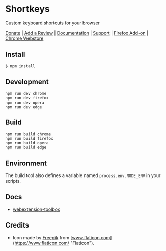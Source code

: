 # Shortkeys

Custom keyboard shortcuts for your browser

[Donate](https://salt.bountysource.com/teams/chrome-shortkeys) | 
[Add a Review](https://chrome.google.com/webstore/detail/shortkeys-custom-keyboard/logpjaacgmcbpdkdchjiaagddngobkck/reviews) | 
[Documentation](https://github.com/mikecrittenden/shortkeys/wiki/How-To-Use-Shortkeys) | 
[Support](https://github.com/mikecrittenden/shortkeys/issues) | 
[Firefox Add-on](https://addons.mozilla.org/firefox/addon/shortkeys/) |
[Chrome Webstore](https://chrome.google.com/webstore/detail/shortkeys-custom-keyboard/logpjaacgmcbpdkdchjiaagddngobkck)

## Install

	$ npm install

## Development

    npm run dev chrome
    npm run dev firefox
    npm run dev opera
    npm run dev edge

## Build

    npm run build chrome
    npm run build firefox
    npm run build opera
    npm run build edge

## Environment

The build tool also defines a variable named `process.env.NODE_ENV` in your scripts. 

## Docs

* [webextension-toolbox](https://github.com/HaNdTriX/webextension-toolbox)

## Credits

* Icon made by [Freepik](https://www.flaticon.com/authors/freepik "Freepik") from [www.flaticon.com](https://www.flaticon.com/ "Flaticon").
